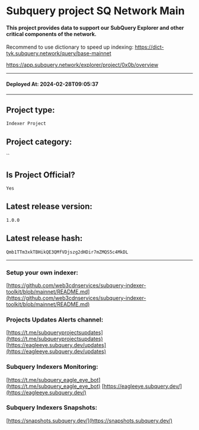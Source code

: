 # Subquery project SQ Network Main
####  This project provides data to support our SubQuery Explorer and other critical components of the network.
Recommend to use dictionary to speed up indexing: https://dict-tyk.subquery.network/query/base-mainnet

https://app.subquery.network/explorer/project/0x0b/overview
____
#### Deployed At: 2024-02-28T09:05:37
____

## Project type:
`Indexer Project`

## Project category:
``

## Is Project Official?
`Yes`

## Latest release version:
`1.0.0`

## Latest release hash:
`Qmb1TTm3xkTBHikQE3QMfVDjszg2dHDir7mZMQS5c4MkDL`



___
### Setup your own indexer:

[https://github.com/web3cdnservices/subquery-indexer-toolkit/blob/mainnet/README.md](https://github.com/web3cdnservices/subquery-indexer-toolkit/blob/mainnet/README.md)

### Projects Updates Alerts channel:

[https://t.me/subqueryprojectsupdates](https://t.me/subqueryprojectsupdates) [https://eagleeye.subquery.dev/updates](https://eagleeye.subquery.dev/updates)

### Subquery Indexers Monitoring:

[https://t.me/subquery_eagle_eye_bot](https://t.me/subquery_eagle_eye_bot) [https://eagleeye.subquery.dev/](https://eagleeye.subquery.dev/)


### Subquery Indexers Snapshots:

[https://snapshots.subquery.dev/](https://snapshots.subquery.dev/)
